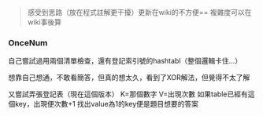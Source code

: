 >感受到思路（放在程式註解更干擾）更新在wiki的不方便==
複雜度可以在wiki事後算
### OnceNum
自己嘗試過用兩個清單檢查，還有登記索引號的hashtabl（整個邏輯卡住...）

想靠自己想通，不敢看簡答，但真的想太久，看到了XOR解法，但覺得不太了解

又嘗試弄張登記表（現在這個版本）
K=那個數字 V=出現次數
如果table已經有這個key，出現便次數+1
找出value為1的key便是題目想要的答案
